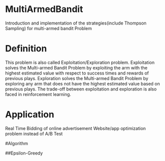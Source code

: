 # MultiArmedBandit
Introduction and implementation of the strategies(include Thompson Sampling) for multi-armed bandit Problem
# Definition
This problem is also called Exploitation/Exploration problem.
Exploitation solves the Multi-armed Bandit Problem by exploiting the arm with the highest estimated value with respect to success times and rewards of previous plays. 
Exploration solves the Multi-armed Bandit Problem by exploring any arm that does not have the highest estimated value based on previous plays.
The trade-off between exploitation and exploration is also faced in reinforcement learning.

# Application
Real Time Bidding of online advertisement
Website/app optimization problem instead of A/B Test

#Algorithm

##Epsilon-Greedy

